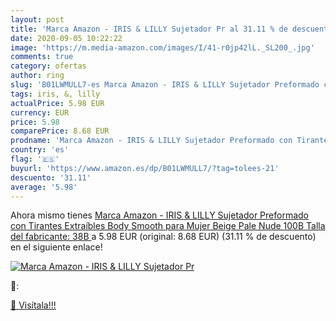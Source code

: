```yaml
---
layout: post
title: 'Marca Amazon - IRIS & LILLY Sujetador Pr al 31.11 % de descuento'
date: 2020-09-05 10:22:22
image: 'https://m.media-amazon.com/images/I/41-r0jp42lL._SL200_.jpg'
comments: true
category: ofertas
author: ring
slug: 'B01LWMULL7-es Marca Amazon - IRIS & LILLY Sujetador Preformado con...'
tags: iris, &, lilly
actualPrice: 5.98 EUR
currency: EUR
price: 5.98
comparePrice: 8.68 EUR
prodname: 'Marca Amazon - IRIS & LILLY Sujetador Preformado con Tirantes Extraíbles Body Smooth para Mujer  Beige  Pale Nude   100B  Talla del fabricante: 38B '
country: 'es'
flag: '🇪🇸'
buyurl: 'https://www.amazon.es/dp/B01LWMULL7/?tag=tolees-21'
descuento: '31.11'
average: '5.98'
---
```


Ahora mismo tienes [Marca Amazon - IRIS & LILLY Sujetador Preformado con Tirantes Extraíbles Body Smooth para Mujer  Beige  Pale Nude   100B  Talla del fabricante: 38B ](https://www.amazon.es/dp/B01LWMULL7/?tag=tolees-21) a 5.98 EUR (original: 8.68 EUR) (31.11 %  de descuento) en el siguiente enlace!

[![Marca Amazon - IRIS & LILLY Sujetador Pr](https://m.media-amazon.com/images/I/41-r0jp42lL._SL200_.jpg)](https://www.amazon.es/dp/B01LWMULL7/?tag=tolees-21)

🔎:


[🛒 Visítala!!!](https://www.amazon.es/dp/B01LWMULL7/?tag=tolees-21)
